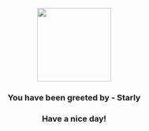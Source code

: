 <p align="center">
            <img src="https://raw.githubusercontent.com/PokeAPI/sprites/master/sprites/pokemon/396.png" width="150" height="150">
          </p>
          <h3 align="center">You have been greeted by - <b>Starly</b></h3>
          <h3 align="center">Have a nice day!</h3>
        